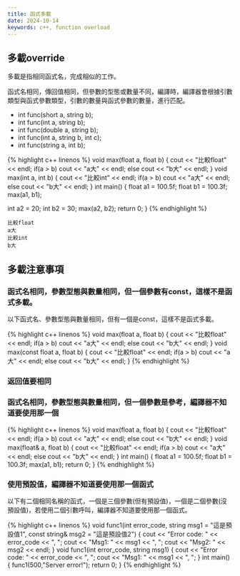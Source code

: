 ```yaml
---
title: 函式多載
date: 2024-10-14
keywords: c++, function overload
---
```


## 多載override

多載是指相同函式名，完成相似的工作。

函式名相同，傳回值相同，但參數的型態或數量不同，編譯時，編譯器會根據引數類型與函式參數類型，引數的數量與函式參數的數量，進行匹配。

- int func(short a, string b);
- int func(int a, string b);
- int func(double a, string b);
- int func(int a, string b, int c);
- int func(string a, int b);

{% highlight c++ linenos %}
void max(float a, float b) {
  cout << "比較float" << endl;
  if(a > b)
    cout << "a大" << endl;
  else
    cout << "b大" << endl;
}
void max(int a, int b) {
  cout << "比較int" << endl;
  if(a > b)
    cout << "a大" << endl;
  else
    cout << "b大" << endl;
}
int main() {
  float a1 = 100.5f;
  float b1 = 100.3f;
  max(a1, b1);
  
  int a2 = 20;
  int b2 = 30;
  max(a2, b2);
  return 0;
}
{% endhighlight %}
```
比較float
a大
比較int
b大
```

## 多載注意事項

### 函式名相同，參數型態與數量相同，但一個參數有const，這樣不是函式多載。

以下函式名、參數型態與數量相同，但有一個是const，這樣不是函式多載。

{% highlight c++ linenos %}
void max(float a, float b) {
  cout << "比較float" << endl;
  if(a > b)
    cout << "a大" << endl;
  else
    cout << "b大" << endl;
}
void max(const float a, float b) {
  cout << "比較float" << endl;
  if(a > b)
    cout << "a大" << endl;
  else
    cout << "b大" << endl;
}
{% endhighlight %}

### 返回值要相同

### 函式名相同，參數型態與數量相同，但一個參數是參考，編譯器不知道要使用那一個

{% highlight c++ linenos %}
void max(float a, float b) {
  cout << "比較float" << endl;
  if(a > b)
    cout << "a大" << endl;
  else
    cout << "b大" << endl;
}
void max(float& a, float b) {
  cout << "比較float" << endl;
  if(a > b)
    cout << "a大" << endl;
  else
    cout << "b大" << endl;
}
int main() {
  float a1 = 100.5f;
  float b1 = 100.3f;
  max(a1, b1);
  return 0;
}
{% endhighlight %}

### 使用預設值，編譯器不知道要使用那一個函式

以下有二個相同名稱的函式，一個是三個參數(但有預設值)，一個是二個參數(沒預設值)，若使用二個引數呼叫，編譯器不知道要使用那一個函式。

{% highlight c++ linenos %}
void func1(int error_code, string msg1 = "這是預設值1", const string& msg2 = "這是預設值2") {
  cout << "Error code: " << error_code << ", ";
  cout << "Msg1: " << msg1 << ", ";
  cout << "Msg2: " << msg2 << endl;
}
void func1(int error_code, string msg1) {
  cout << "Error code: " << error_code << ", ";
  cout << "Msg1: " << msg1 << ", ";
}
int main() {
  func1(500,"Server error!");
  return 0;
}
{% endhighlight %}
